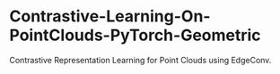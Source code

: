 # Contrastive-Learning-On-PointClouds-PyTorch-Geometric
Contrastive Representation Learning for Point Clouds using EdgeConv.
